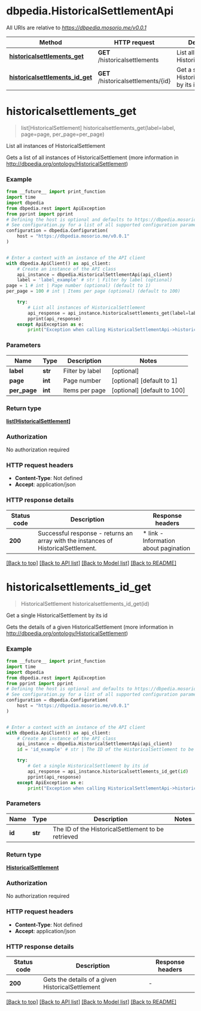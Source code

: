 # dbpedia.HistoricalSettlementApi

All URIs are relative to *https://dbpedia.mosorio.me/v0.0.1*

Method | HTTP request | Description
------------- | ------------- | -------------
[**historicalsettlements_get**](HistoricalSettlementApi.md#historicalsettlements_get) | **GET** /historicalsettlements | List all instances of HistoricalSettlement
[**historicalsettlements_id_get**](HistoricalSettlementApi.md#historicalsettlements_id_get) | **GET** /historicalsettlements/{id} | Get a single HistoricalSettlement by its id


# **historicalsettlements_get**
> list[HistoricalSettlement] historicalsettlements_get(label=label, page=page, per_page=per_page)

List all instances of HistoricalSettlement

Gets a list of all instances of HistoricalSettlement (more information in http://dbpedia.org/ontology/HistoricalSettlement)

### Example

```python
from __future__ import print_function
import time
import dbpedia
from dbpedia.rest import ApiException
from pprint import pprint
# Defining the host is optional and defaults to https://dbpedia.mosorio.me/v0.0.1
# See configuration.py for a list of all supported configuration parameters.
configuration = dbpedia.Configuration(
    host = "https://dbpedia.mosorio.me/v0.0.1"
)


# Enter a context with an instance of the API client
with dbpedia.ApiClient() as api_client:
    # Create an instance of the API class
    api_instance = dbpedia.HistoricalSettlementApi(api_client)
    label = 'label_example' # str | Filter by label (optional)
page = 1 # int | Page number (optional) (default to 1)
per_page = 100 # int | Items per page (optional) (default to 100)

    try:
        # List all instances of HistoricalSettlement
        api_response = api_instance.historicalsettlements_get(label=label, page=page, per_page=per_page)
        pprint(api_response)
    except ApiException as e:
        print("Exception when calling HistoricalSettlementApi->historicalsettlements_get: %s\n" % e)
```

### Parameters

Name | Type | Description  | Notes
------------- | ------------- | ------------- | -------------
 **label** | **str**| Filter by label | [optional] 
 **page** | **int**| Page number | [optional] [default to 1]
 **per_page** | **int**| Items per page | [optional] [default to 100]

### Return type

[**list[HistoricalSettlement]**](HistoricalSettlement.md)

### Authorization

No authorization required

### HTTP request headers

 - **Content-Type**: Not defined
 - **Accept**: application/json

### HTTP response details
| Status code | Description | Response headers |
|-------------|-------------|------------------|
**200** | Successful response - returns an array with the instances of HistoricalSettlement. |  * link - Information about pagination <br>  |

[[Back to top]](#) [[Back to API list]](../README.md#documentation-for-api-endpoints) [[Back to Model list]](../README.md#documentation-for-models) [[Back to README]](../README.md)

# **historicalsettlements_id_get**
> HistoricalSettlement historicalsettlements_id_get(id)

Get a single HistoricalSettlement by its id

Gets the details of a given HistoricalSettlement (more information in http://dbpedia.org/ontology/HistoricalSettlement)

### Example

```python
from __future__ import print_function
import time
import dbpedia
from dbpedia.rest import ApiException
from pprint import pprint
# Defining the host is optional and defaults to https://dbpedia.mosorio.me/v0.0.1
# See configuration.py for a list of all supported configuration parameters.
configuration = dbpedia.Configuration(
    host = "https://dbpedia.mosorio.me/v0.0.1"
)


# Enter a context with an instance of the API client
with dbpedia.ApiClient() as api_client:
    # Create an instance of the API class
    api_instance = dbpedia.HistoricalSettlementApi(api_client)
    id = 'id_example' # str | The ID of the HistoricalSettlement to be retrieved

    try:
        # Get a single HistoricalSettlement by its id
        api_response = api_instance.historicalsettlements_id_get(id)
        pprint(api_response)
    except ApiException as e:
        print("Exception when calling HistoricalSettlementApi->historicalsettlements_id_get: %s\n" % e)
```

### Parameters

Name | Type | Description  | Notes
------------- | ------------- | ------------- | -------------
 **id** | **str**| The ID of the HistoricalSettlement to be retrieved | 

### Return type

[**HistoricalSettlement**](HistoricalSettlement.md)

### Authorization

No authorization required

### HTTP request headers

 - **Content-Type**: Not defined
 - **Accept**: application/json

### HTTP response details
| Status code | Description | Response headers |
|-------------|-------------|------------------|
**200** | Gets the details of a given HistoricalSettlement |  -  |

[[Back to top]](#) [[Back to API list]](../README.md#documentation-for-api-endpoints) [[Back to Model list]](../README.md#documentation-for-models) [[Back to README]](../README.md)

